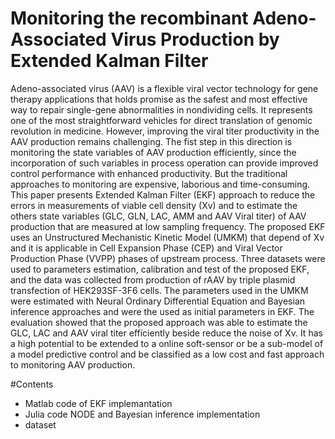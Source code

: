 
# Monitoring the recombinant Adeno-Associated Virus Production by Extended Kalman Filter

Adeno-associated virus (AAV) is a flexible viral vector technology for gene therapy applications 
that holds promise as the safest and most effective way to repair single-gene abnormalities in nondividing cells. It represents one of the most straightforward vehicles for direct translation of genomic revolution in medicine. However, improving the viral titer productivity in the AAV production remains challenging.
The fist step in this direction is monitoring the state variables of AAV production efficiently, since the incorporation of such variables in process operation can provide improved control performance with enhanced productivity. But the traditional approaches to monitoring are expensive, laborious and time-consuming.
This paper presents Extended Kalman Filter (EKF) approach to reduce the errors in measurements of viable cell density (Xv) and to estimate the others state variables (GLC, GLN, LAC, AMM and AAV Viral titer) of AAV production that are measured at low sampling frequency. 
The proposed EKF uses an Unstructured Mechanistic Kinetic Model (UMKM) that depend of Xv and it is applicable in Cell Expansion Phase (CEP) and Viral Vector Production Phase (VVPP) phases of upstream process. Three datasets were used to parameters estimation, calibration and test of the proposed EKF, and the data was collected from production of rAAV by triple plasmid transfection of HEK293SF-3F6 cells.
The parameters used in the UMKM were estimated with Neural Ordinary Differential Equation and Bayesian inference approaches and were the used as initial parameters in EKF.
The evaluation showed that the proposed approach was able to estimate the GLC, LAC and AAV viral titer efficiently beside reduce the noise of Xv.
It has a high potential to be extended to a online soft-sensor or be a sub-model of a model predictive control and be classified as a low cost and fast approach to monitoring AAV production. 



#Contents

* Matlab code of EKF implemantation
* Julia code NODE and Bayesian inference implementation
* dataset
